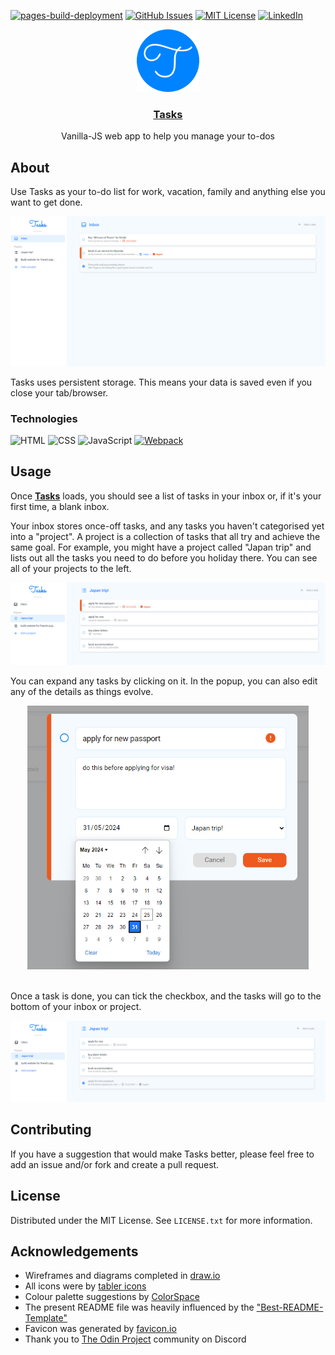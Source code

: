 [![pages-build-deployment](https://github.com/henrylin03/tasks/actions/workflows/pages/pages-build-deployment/badge.svg?branch=gh-pages)](https://github.com/henrylin03/tasks/actions/workflows/pages/pages-build-deployment)
[![GitHub Issues](https://img.shields.io/github/issues/henrylin03/tasks?style=flat)](https://github.com/henrylin03/tasks/issues)
[![MIT License][license-shield]][license-url]
[![LinkedIn][linkedin-shield]][linkedin-url]
<br>
<div align="center">
    <a href="https://henrylin.io/tasks/">
        <img src="./src/favicon.png" alt="logo" width="100" height="auto">
    </a>
    <a href="https://henrylin.io/tasks"><h3 align="center">Tasks</h3></a>
    <p align="center">Vanilla-JS web app to help you manage your to-dos</p>
</div>

## About

Use Tasks as your to-do list for work, vacation, family and anything else you want to get done.

[![Screenshot](./docs/screenshots/preview-screenshot.png)](https://henrylin.io/tasks)

Tasks uses persistent storage. This means your data is saved even if you close your tab/browser.

### Technologies

![HTML](https://img.shields.io/badge/HTML5-E34F26?style=for-the-badge&logo=html5&logoColor=black)
![CSS](https://img.shields.io/badge/CSS3-1572B6?style=for-the-badge&logo=html5&logoColor=black)
![JavaScript](https://img.shields.io/badge/JavaScript-F7DF1E?style=for-the-badge&logo=javascript&logoColor=black)
[![Webpack](https://img.shields.io/badge/Webpack-8DD6F9?style=for-the-badge&logo=webpack&logoColor=black)](https://webpack.js.org/)

## Usage

Once **[Tasks](https://henrylin.io/tasks)** loads, you should see a list of tasks in your inbox or, if it's your first time, a blank inbox.

Your inbox stores once-off tasks, and any tasks you haven't categorised yet into a "project". A project is a collection of tasks that all try and achieve the same goal. For example, you might have a project called "Japan trip" and lists out all the tasks you need to do before you holiday there. You can see all of your projects to the left.

![screenshot of Japan trip example](./docs/screenshots/preview-screenshot-japan.png)

You can expand any tasks by clicking on it. In the popup, you can also edit any of the details as things evolve.

<div align="center">
    <img src="./docs/screenshots/screenshot-tasks-details.png" alt="screenshot of expanded task" width=450px>
</div>
<br/>

Once a task is done, you can tick the checkbox, and the tasks will go to the bottom of your inbox or project.

![screenshot of completed task](./docs/screenshots/screenshot-completed-task.png)

## Contributing

If you have a suggestion that would make Tasks better, please feel free to add an issue and/or fork and create a pull request.

## License

Distributed under the MIT License. See `LICENSE.txt` for more information.

## Acknowledgements

* Wireframes and diagrams completed in [draw.io](https://app.diagrams.net/)
* All icons were by [tabler icons](https://tabler.io/icons)
* Colour palette suggestions by [ColorSpace](https://mycolor.space/)
* The present README file was heavily influenced by the ["Best-README-Template"](https://github.com/othneildrew/Best-README-Template)
* Favicon was generated by [favicon.io](https://favicon.io)
* Thank you to [The Odin Project](https://www.theodinproject.com/) community on Discord

[license-shield]: https://img.shields.io/github/license/henrylin03/tasks.svg?style=flat
[license-url]: https://github.com/othneildrew/Best-README-Template/blob/master/LICENSE.txt
[linkedin-shield]: https://img.shields.io/badge/-LinkedIn-black.svg?style=social&logo=linkedin&colorB=555
[linkedin-url]: https://www.linkedin.com/in/henrylin03/
